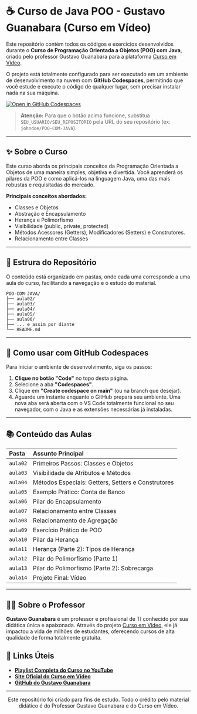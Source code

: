 # ☕ Curso de Java POO - Gustavo Guanabara (Curso em Vídeo)

Este repositório contém todos os códigos e exercícios desenvolvidos durante o **Curso de Programação Orientada a Objetos (POO) com Java**, criado pelo professor Gustavo Guanabara para a plataforma [Curso em Vídeo](https://www.cursoemvideo.com/).

O projeto está totalmente configurado para ser executado em um ambiente de desenvolvimento na nuvem com **GitHub Codespaces**, permitindo que você estude e execute o código de qualquer lugar, sem precisar instalar nada na sua máquina.

[![Open in GitHub Codespaces](https://github.com/codespaces/badge.svg)](https://github.com/Jamykson/POO-com-Java)
> **Atenção:** Para que o botão acima funcione, substitua `SEU_USUARIO/SEU_REPOSITORIO` pela URL do seu repositório (ex: `johndoe/POO-COM-JAVA`).

---

## ✨ Sobre o Curso

Este curso aborda os principais conceitos da Programação Orientada a Objetos de uma maneira simples, objetiva e divertida. Você aprenderá os pilares da POO e como aplicá-los na linguagem Java, uma das mais robustas e requisitadas do mercado.

**Principais conceitos abordados:**
* Classes e Objetos
* Abstração e Encapsulamento
* Herança e Polimorfismo
* Visibilidade (public, private, protected)
* Métodos Acessores (Getters), Modificadores (Setters) e Construtores.
* Relacionamento entre Classes

---

## 📂 Estrura do Repositório

O conteúdo está organizado em pastas, onde cada uma corresponde a uma aula do curso, facilitando a navegação e o estudo do material.

```
POO-COM-JAVA/
├── aula02/
├── aula03/
├── aula04/
├── aula05/
├── aula06/
├── ... e assim por diante
└── README.md
```

---

## 🚀 Como usar com GitHub Codespaces

Para iniciar o ambiente de desenvolvimento, siga os passos:

1.  **Clique no botão "Code"** no topo desta página.
2.  Selecione a aba **"Codespaces"**.
3.  Clique em **"Create codespace on main"** (ou na branch que desejar).
4.  Aguarde um instante enquanto o GitHub prepara seu ambiente. Uma nova aba será aberta com o VS Code totalmente funcional no seu navegador, com o Java e as extensões necessárias já instaladas.

---

## 📚 Conteúdo das Aulas

| Pasta   | Assunto Principal                                |
| :------ | :----------------------------------------------- |
| `aula02`  | Primeiros Passos: Classes e Objetos              |
| `aula03`  | Visibilidade de Atributos e Métodos              |
| `aula04`  | Métodos Especiais: Getters, Setters e Construtores |
| `aula05`  | Exemplo Prático: Conta de Banco                  |
| `aula06`  | Pilar do Encapsulamento                          |
| `aula07`  | Relacionamento entre Classes                     |
| `aula08`  | Relacionamento de Agregação                      |
| `aula09`  | Exercício Prático de POO                         |
| `aula10`  | Pilar da Herança                                 |
| `aula11`  | Herança (Parte 2): Tipos de Herança              |
| `aula12`  | Pilar do Polimorfismo (Parte 1)                  |
| `aula13`  | Pilar do Polimorfismo (Parte 2): Sobrecarga      |
| `aula14`  | Projeto Final: Vídeo                             |

---

## 👨‍🏫 Sobre o Professor

**Gustavo Guanabara** é um professor e profissional de TI conhecido por sua didática única e apaixonada. Através do projeto [Curso em Vídeo](https://www.youtube.com/cursoemvideo), ele já impactou a vida de milhões de estudantes, oferecendo cursos de alta qualidade de forma totalmente gratuita.

## 🔗 Links Úteis

* **[Playlist Completa do Curso no YouTube](https://www.youtube.com/playlist?list=PLHz_AreHm4dkqe2aR0tQK74m8SFe-aGsY)**
* **[Site Oficial do Curso em Vídeo](https://www.cursoemvideo.com/curso/java-poo/)**
* **[GitHub do Gustavo Guanabara](https://github.com/gustavoguanabara)**

---

<p align="center">
  Este repositório foi criado para fins de estudo. Todo o crédito pelo material didático é do Professor Gustavo Guanabara e do Curso em Vídeo.
</p>
